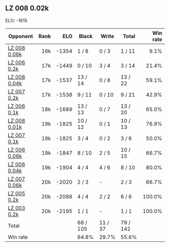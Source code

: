 ## LZ 008 0.02k ##

ELO: -1615

Opponent | Rank | ELO | Black | Write | Total | Win rate
---------|-----:|----:|-------|-------|-------|-------:
[LZ 008 0.06k](LZ%20008%200.06k.md) | 16k | -1354 | 1 / 8 | 0 / 3 | 1 / 11 | 9.1%
[LZ 006 0.2k](LZ%20006%200.2k.md) | 17k | -1449 | 0 / 10 | 3 / 4 | 3 / 14 | 21.4%
[LZ 008 0.04k](LZ%20008%200.04k.md) | 17k | -1537 | 13 / 14 | 0 / 8 | 13 / 22 | 59.1%
[LZ 007 0.2k](LZ%20007%200.2k.md) | 17k | -1538 | 9 / 11 | 0 / 10 | 9 / 21 | 42.9%
[LZ 006 0.1k](LZ%20006%200.1k.md) | 18k | -1689 | 13 / 13 | 0 / 7 | 13 / 20 | 65.0%
[LZ 008 0.01k](LZ%20008%200.01k.md) | 19k | -1825 | 10 / 12 | 0 / 1 | 10 / 13 | 76.9%
[LZ 007 0.1k](LZ%20007%200.1k.md) | 19k | -1825 | 3 / 4 | 0 / 2 | 3 / 6 | 50.0%
[LZ 006 0.06k](LZ%20006%200.06k.md) | 19k | -1847 | 8 / 10 | 2 / 5 | 10 / 15 | 66.7%
[LZ 006 0.04k](LZ%20006%200.04k.md) | 19k | -1904 | 4 / 4 | 4 / 6 | 8 / 10 | 80.0%
[LZ 007 0.06k](LZ%20007%200.06k.md) | 20k | -2020 | 2 / 3 | - | 2 / 3 | 66.7%
[LZ 005 0.2k](LZ%20005%200.2k.md) | 20k | -2088 | 4 / 4 | 2 / 2 | 6 / 6 | 100.0%
[LZ 003 0.2k](LZ%20003%200.2k.md) | 20k | -2195 | 1 / 1 | - | 1 / 1 | 100.0%
Total | | | 68 / 105 | 11 / 37 | 79 / 142 | 
Win rate| | | 64.8% | 29.7% | 55.6% | 

